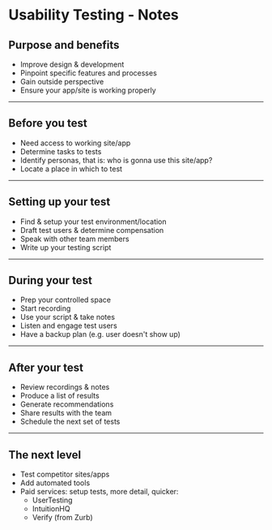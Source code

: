# Usability Testing - Notes

## Purpose and benefits

- Improve design & development
- Pinpoint specific features and processes
- Gain outside perspective
- Ensure your app/site is working properly

---

## Before you test

- Need access to working site/app
- Determine tasks to tests
- Identify personas, that is: who is gonna use this site/app?
- Locate a place in which to test

---

## Setting up your test

- Find & setup your test environment/location
- Draft test users & determine compensation
- Speak with other team members
- Write up your testing script

---

## During your test

- Prep your controlled space
- Start recording
- Use your script & take notes
- Listen and engage test users
- Have a backup plan (e.g. user doesn't show up)

---

## After your test

- Review recordings & notes
- Produce a list of results
- Generate recommendations
- Share results with the team
- Schedule the next set of tests

---

## The next level

- Test competitor sites/apps
- Add automated tools
- Paid services: setup tests, more detail, quicker:
  - UserTesting
  - IntuitionHQ
  - Verify (from Zurb)
